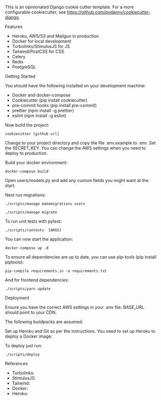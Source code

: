 This is an opinionated Django cookie cutter template. For a more configurable cookiecutter, see https://github.com/pydanny/cookiecutter-django.

Features

* Heroku, AWS/S3 and Mailgun in production
* Docker for local development
* Turbolinks/StimulusJS for JS
* Tailwind/PostCSS for CSS
* Celery
* Redis
* PostgreSQL

Getting Started

You should have the following installed on your development machine:

* Docker and docker-compose
* Cookiecutter (pip install cookiecutter)
* pre-commit hooks (pip install pre-commit)
* prettier (npm install -g prettier)
* eslint (npm install -g eslint)

Now build the project:

    cookiecutter [github url]

Change to your project directory and copy the file .env.example to .env. Set the SECRET_KEY. You can change the AWS settings when you need to deploy to production.

Build your docker environment:

    docker-compose build

Open users/models.py and add any custom fields you might want at the start.

Next run migrations:

    ./scripts/manage makemigrations users

    ./scripts/manage migrate

To run unit tests with pytest:

    ./scripts/runtests  [ARGS]

You can now start the application:

    docker-compose up -d

To ensure all dependencies are up to date, you can use pip-tools (pip install piptools):

    pip-compile requirements.in -o requirements.txt

And for frontend dependencies:

    ./scripts/yarn update

Deployment

Ensure you have the correct AWS settings in your .env file. BASE_URL should point to your CDN.

The following buildpacks are assumed:

Set up Heroku and Git as per the instructions. You need to set up Heroku to deploy a Docker image:

To deploy just run:

    ./scripts/deploy

References

* Turbolinks:
* StimulusJS:
* Tailwind:
* Docker:
* Heroku:




